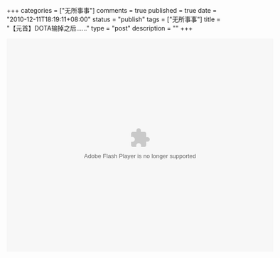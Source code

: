 +++
categories = ["无所事事"]
comments = true
published = true
date = "2010-12-11T18:19:11+08:00"
status = "publish"
tags = ["无所事事"]
title = "【元首】DOTA输掉之后……"
type = "post"
description = ""
+++


<object width="600" height="480" data="http://player.youku.com/player.php/sid/XMjI2MzQ3MzU2/v.swf" type="application/x-shockwave-flash">
<param name="src" value="http://player.youku.com/player.php/sid/XMjI2MzQ3MzU2/v.swf"></object>
<!--more-->